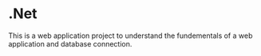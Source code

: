 # .Net
This is a web application project to understand the fundementals of a web application and database connection.
